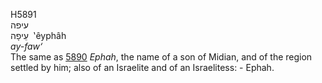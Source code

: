 <body>
  <p>H5891<br>  עיפה  <br> עֵיפָה  ‎  ‛êyphâh  <br><i>ay-faw‘ </i><br>The same as <a href="h5890.htm">5890</a>  <i>Ephah</i>, the name of a son of Midian, and of the region settled by him; also of an Israelite and of an Israelitess: - Ephah.<br></p>
 </body>